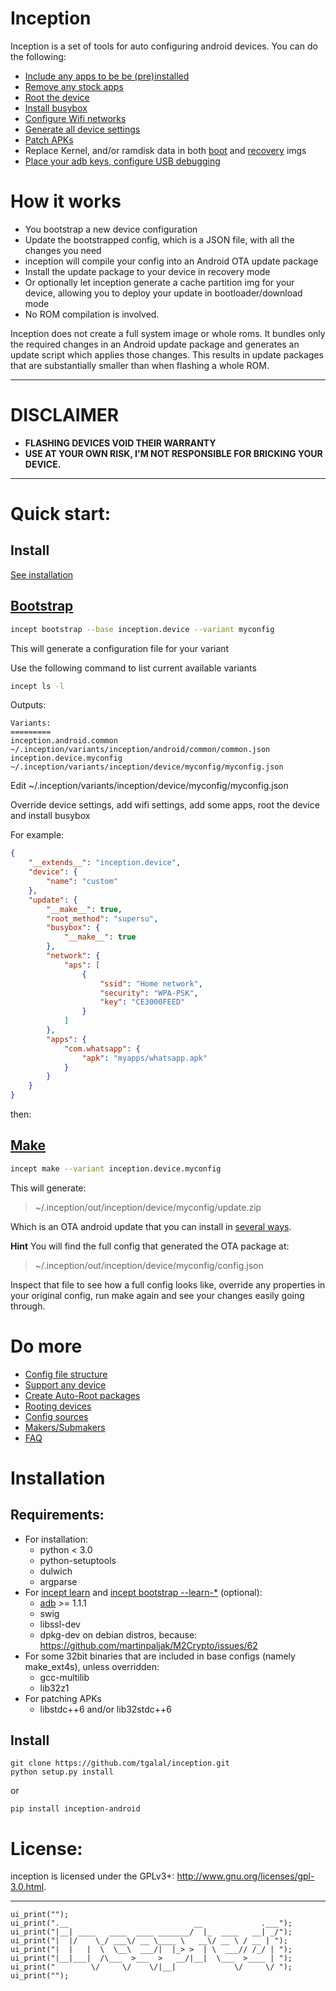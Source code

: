 Inception
=========
Inception is a set of tools for auto configuring android devices. You can do the following:

- [Include any apps to be be (pre)installed](https://github.com/tgalal/inception/wiki/configkey:-update.apps)
- [Remove any stock apps](https://github.com/tgalal/inception/wiki/configkey:-update.files)
- [Root the device](https://github.com/tgalal/inception/wiki/Rooting-devices)
- [Install busybox](https://github.com/tgalal/inception/wiki/configkey:-update.busybox)
- [Configure Wifi networks](https://github.com/tgalal/inception/wiki/configkey:-update.network)
- [Generate all device settings](https://github.com/tgalal/inception/wiki/configkey:-update.settings)
- [Patch APKs](https://github.com/tgalal/inception/wiki/configkey:-update.apps)
- Replace Kernel, and/or ramdisk data in both [boot](https://github.com/tgalal/inception/wiki/configkey:-boot) and [recovery](https://github.com/tgalal/inception/wiki/configkey:-recovery) imgs
- [Place your adb keys, configure USB debugging](https://github.com/tgalal/inception/wiki/configkey:-update.adb)

# How it works

- You bootstrap a new device configuration
- Update the bootstrapped config, which is a JSON file, with all the changes you need
- inception will compile your config into an Android OTA update package
- Install the update package to your device in recovery mode
- Or optionally let inception generate a cache partition img for your device, allowing you to deploy your update in bootloader/download mode
- No ROM compilation is involved.

Inception does not create a full system image or whole roms. It bundles only the required changes in an Android update package and generates an update script which applies those changes. This results in update packages that are substantially smaller than when flashing a whole ROM.

---
# DISCLAIMER

- **FLASHING DEVICES VOID THEIR WARRANTY**
- **USE AT YOUR OWN RISK, I'M NOT RESPONSIBLE FOR BRICKING YOUR DEVICE.**

---

# Quick start:

## Install

[See installation](https://github.com/tgalal/inception#installation)

## [Bootstrap](https://github.com/tgalal/inception/wiki/incept-bootstrap)
```bash
incept bootstrap --base inception.device --variant myconfig
```

This will generate a configuration file for your variant

Use the following command to list current available variants

```bash
incept ls -l
```

Outputs:
```
Variants:
=========
inception.android.common    ~/.inception/variants/inception/android/common/common.json
inception.device.myconfig   ~/.inception/variants/inception/device/myconfig/myconfig.json
```

Edit ~/.inception/variants/inception/device/myconfig/myconfig.json

Override device settings, add wifi settings, add some apps, root the device and install busybox

For example:

```json
{
    "__extends__": "inception.device",
    "device": {
        "name": "custom"
    },
    "update": {
        "__make__": true,
        "root_method": "supersu",
        "busybox": {
            "__make__": true
        },
        "network": {
            "aps": [
                {
                    "ssid": "Home network",
                    "security": "WPA-PSK",
                    "key": "CE3000FEED"
                }
            ]
        },
        "apps": {
            "com.whatsapp": {
                "apk": "myapps/whatsapp.apk"
            }
        }
    }
}

```
then:

## [Make](https://github.com/tgalal/inception/wiki/incept-make)

```bash
incept make --variant inception.device.myconfig
```

This will generate:

 > ~/.inception/out/inception/device/myconfig/update.zip

Which is an OTA android update that you can install in [several ways](https://github.com/tgalal/inception/wiki/Prerequisites#for-installing-the-update-package).

**Hint**
You will find the full config that generated the OTA package at:

 > ~/.inception/out/inception/device/myconfig/config.json

Inspect that file to see how a full config looks like, override any properties in your original config, run make again and see your changes easily going through.

# Do more

- [Config file structure](https://github.com/tgalal/inception/wiki/Configuration-files)
- [Support any device](https://github.com/tgalal/inception/wiki/Support-any-device)
- [Create Auto-Root packages](https://github.com/tgalal/inception/wiki/incept-autoroot)
- [Rooting devices](https://github.com/tgalal/inception/wiki/Rooting-devices)
- [Config sources](https://github.com/tgalal/inception/wiki/sources.json)
- [Makers/Submakers](https://github.com/tgalal/inception/wiki/Makers)
- [FAQ](https://github.com/tgalal/inception/wiki/FAQ)

# Installation

## Requirements:

- For installation:
  - python < 3.0
  - python-setuptools
  - dulwich
  - argparse
- For [incept learn](https://github.com/tgalal/inception/wiki/incept-learn) and [incept bootstrap --learn-*](https://github.com/tgalal/inception/wiki/incept-bootstrap) (optional):
  - [adb](https://pypi.python.org/pypi/adb) >= 1.1.1 
  - swig
  - libssl-dev
  - dpkg-dev on debian distros, because: https://github.com/martinpaljak/M2Crypto/issues/62
- For some 32bit binaries that are included in base configs (namely make_ext4s), unless overridden:
  - gcc-multilib
  - lib32z1
- For patching APKs
  - libstdc++6 and/or lib32stdc++6 

## Install

```
git clone https://github.com/tgalal/inception.git
python setup.py install
```
or
```
pip install inception-android
```

# License:

inception is licensed under the GPLv3+: http://www.gnu.org/licenses/gpl-3.0.html.

---

```
ui_print("");
ui_print(".__                            __             .___");
ui_print("|__| ____   ____  ____ _______/  |_  ____   __| _/");
ui_print("|  |/    \_/ ___\/ __ \____ \   __\/ __ \ / __ | ");
ui_print("|  |   |  \  \__\  ___/|  |_> >  | \  ___// /_/ | ");
ui_print("|__|___|  /\___  >___  >   __/|__|  \___  >____ | ");
ui_print("        \/     \/    \/|__|             \/     \/ ");
ui_print("");
```
